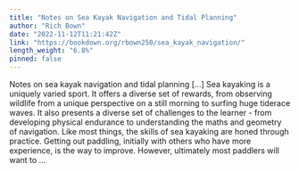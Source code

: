 ```yaml
---
title: "Notes on Sea Kayak Navigation and Tidal Planning"
author: "Rich Bown"
date: "2022-11-12T11:21:42Z"
link: "https://bookdown.org/rbown250/sea_kayak_navigation/"
length_weight: "6.8%"
pinned: false
---
```


Notes on sea kayak navigation and tidal planning [...] Sea kayaking is a uniquely varied sport. It offers a diverse set of rewards, from observing wildlife from a unique perspective on a still morning to surfing huge tiderace waves. It also presents a diverse set of challenges to the learner - from developing physical endurance to understanding the maths and geometry of navigation. Like most things, the skills of sea kayaking are honed through practice. Getting out paddling, initially with others who have more experience, is the way to improve. However, ultimately most paddlers will want to ...
